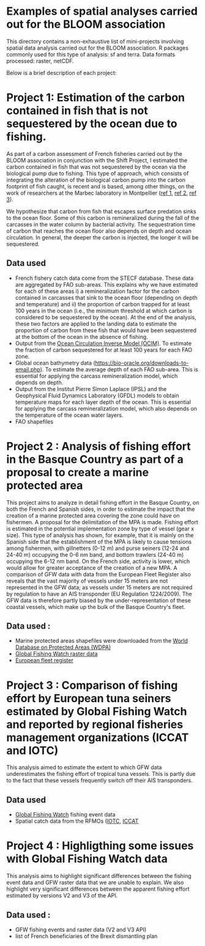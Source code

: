 # Examples of spatial analyses carried out for the BLOOM association

This directory contains a non-exhaustive list of mini-projects involving spatial data analysis carried out for the BLOOM association.
R packages commonly used for this type of analysis: sf and terra.
Data formats processed: raster, netCDF.

Below is a brief description of each project:

# Project 1: Estimation of the carbon contained in fish that is not sequestered by the ocean due to fishing. 
As part of a carbon assessment of French fisheries carried out by the BLOOM association in conjunction with the Shift Project, I estimated the carbon contained in fish that was not sequestered 
by the ocean via the biological pump due to fishing. This type of approach, which consists of integrating the alteration of the biological carbon pump into the carbon footprint of fish caught, 
is recent and is based, among other things, on the work of researchers at the Marbec laboratory in Montpellier ([ref 1](https://www.science.org/doi/full/10.1126/sciadv.abb4848), 
[ref 2](https://theses.fr/2023UMONG120), [ref 3](https://www.nature.com/articles/s41467-024-52135-6)).

We hypothesize that carbon from fish that escapes surface predation sinks to the ocean floor. Some of this carbon is remineralized during the fall of the carcasses in the water column by bacterial activity. 
The sequestration time of carbon that reaches the ocean floor also depends on depth and ocean circulation. In general, the deeper the carbon is injected, the longer it will be sequestered.
 
## Data used
- French fishery catch data come from the STECF database. These data are aggregated by FAO sub-areas. This explains why we have estimated for each of these areas i) a remineralization factor 
for the carbon contained in carcasses that sink to the ocean floor (depending on depth and temperature) and ii) the proportion of carbon trapped for at least 100 years in the ocean 
(i.e., the minimum threshold at which carbon is considered to be sequestered by the ocean). At the end of the analysis, these two factors are applied to the landing data to estimate the proportion 
of carbon from these fish that would have been sequestered at the bottom of the ocean in the absence of fishing. 
- Output from the [Ocean Circulation Inverse Model (OCIM)](https://figshare.com/articles/dataset/AIBECS-OCIM0_1/8317085/3?file=18789281). To estimate the fraction of carbon sequestered for 
at least 100 years for each FAO zone.
 - Global ocean bathymetry data (https://bio-oracle.org/downloads-to-email.php). To estimate the average depth of each FAO sub-area. This is essential for applying the carcass remineralization model, 
 which depends on depth.  
- Output from the Institut Pierre Simon Laplace (IPSL) and the Geophysical Fluid Dynamics Laboratory (GFDL) models to obtain temperature maps for each layer depth of the ocean. This is essential 
for applying the carcass remineralization model, which also depends on the temperature of the ocean water layers.
- FAO shapefiles

# Project 2 : Analysis of fishing effort in the Basque Country as part of a proposal to create a marine protected area
This project aims to analyze in detail fishing effort in the Basque Country, on both the French and Spanish sides, in order to estimate the impact that the creation of a marine protected area covering 
the zone could have on fishermen. A proposal for the delimitation of the MPA is made.
Fishing effort is estimated in the potential implementation zone by type of vessel (gear x size). This type of analysis has shown, for example, that it is mainly on the Spanish side that the 
establishment of the MPA is likely to cause tensions among fishermen, with gillnetters (0-12 m) and purse seiners (12-24 and 24-40 m) occupying the 0-6 nm band, and bottom trawlers (24-40 m) 
occupying the 6-12 nm band. On the French side, activity is lower, which would allow for greater acceptance of the creation of a new MPA. A comparison of GFW data with data from the 
European Fleet Register also reveals that the vast majority of vessels under 15 meters are not represented in the GFW data; as vessels under 15 meters are not required by regulation to have 
an AIS transponder (EU Regulation 1224/2009). The GFW data is therefore partly biased by the under-representation of these coastal vessels, which make up the bulk of the Basque Country's fleet.

## Data used : 
- Marine protected areas shapefiles were downloaded from the [World Database on Protected Areas (WDPA)](https://www.protectedplanet.net/en/thematic-areas/wdpa?tab=WDPA)
- [Global Fishing Watch raster data](https://globalfishingwatch.org)
- [European fleet register](https://webgate.ec.europa.eu/fleet-europa/search_en)

# Project 3 : Comparison of fishing effort by European tuna seiners estimated by Global Fishing Watch and reported by regional fisheries management organizations (ICCAT and IOTC)

This analysis aimed to estimate the extent to which GFW data underestimates the fishing effort of tropical tuna vessels. This is partly due to the fact that these vessels frequently 
switch off their AIS transponders.

## Data used
- [Global Fishing Watch](https://globalfishingwatch.org) fishing event data
- Spatial catch data from the RFMOs ([IOTC](https://iotc.org/data/datasets), [ICCAT](https://www.iccat.int/en/accesingdb.HTML)

# Project 4 : Highligthing some issues with Global Fishing Watch data
This analysis aims to highlight significant differences between the fishing event data and GFW raster data that we are unable to explain. We also highlight very significant differences 
between the apparent fishing effort estimated by versions V2 and V3 of the API.

## Data used :
- GFW fishing events and raster data (V2 and V3 API)
- list of French beneficiaries of the Brexit dismantling plan

